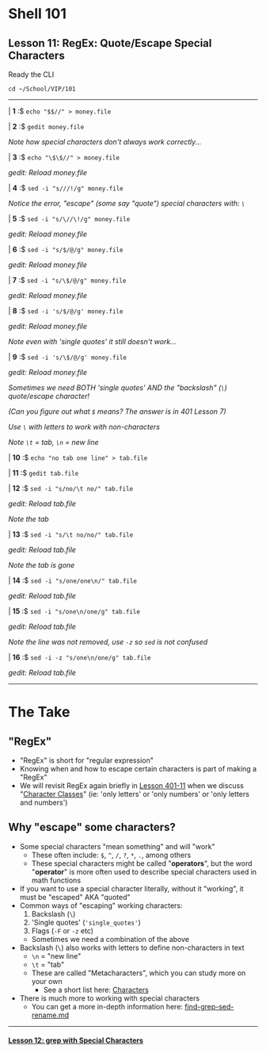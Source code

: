 # Shell 101
## Lesson 11: RegEx: Quote/Escape Special Characters

Ready the CLI

`cd ~/School/VIP/101`

___

| **1** :$ `echo "$$//" > money.file`

| **2** :$ `gedit money.file`

*Note how special characters don't always work correctly...*

| **3** :$ `echo "\$\$//" > money.file`

*gedit: Reload money.file*

| **4** :$ `sed -i "s///!/g" money.file`

*Notice the error, "escape" (some say "quote") special characters with: `\`*

| **5** :$ `sed -i "s/\//\!/g" money.file`

*gedit: Reload money.file*

| **6** :$ `sed -i "s/$/@/g" money.file`

*gedit: Reload money.file*

| **7** :$ `sed -i "s/\$/@/g" money.file`

*gedit: Reload money.file*

| **8** :$ `sed -i 's/$/@/g' money.file`

*gedit: Reload money.file*

*Note even with 'single quotes' it still doesn't work...*

| **9** :$ `sed -i 's/\$/@/g' money.file`

*gedit: Reload money.file*

*Sometimes we need BOTH 'single quotes' AND the "backslash" (`\`) quote/escape character!*

*(Can you figure out what `$` means? The answer is in 401 Lesson 7)*

*Use `\` with letters to work with non-characters*

*Note `\t` = tab, `\n` = new line*

| **10** :$ `echo "no tab one line" > tab.file`

| **11** :$ `gedit tab.file`

| **12** :$ `sed -i "s/no/\t no/" tab.file`

*gedit: Reload tab.file*

*Note the tab*

| **13** :$ `sed -i "s/\t no/no/" tab.file`

*gedit: Reload tab.file*

*Note the tab is gone*

| **14** :$ `sed -i "s/one/one\n/" tab.file`

*gedit: Reload tab.file*

| **15** :$ `sed -i "s/one\n/one/g" tab.file`

*gedit: Reload tab.file*

*Note the line was not removed, use `-z` so `sed` is not confused*

| **16** :$ `sed -i -z "s/one\n/one/g" tab.file`

*gedit: Reload tab.file*

___

# The Take

## "RegEx"
- "RegEx" is short for "regular expression"
- Knowing when and how to escape certain characters is part of making a "RegEx"
- We will revisit RegEx again briefly in [Lesson 401-11](https://github.com/inkVerb/vip/blob/master/401-shell/Lesson-11.md) when we discuss "[Character Classes](https://github.com/inkVerb/vip/blob/master/Cheat-Sheets/Characters.md#Classes)" (ie: 'only letters' or 'only numbers' or 'only letters and numbers')

## Why "escape" some characters?
- Some special characters "mean something" and will "work"
  - These often include: `$`, `^`, `/`, `?`, `*`, `.`, among others
  - These special characters might be called "**operators**", but the word "**operator**" is more often used to describe special characters used in math functions
- If you want to use a special character literally, without it "working", it must be "escaped" AKA "quoted"
- Common ways of "escaping" working characters:
  1. Backslash (`\`)
  2. 'Single quotes' (`'single_quotes'`)
  3. Flags (`-F` or `-z` etc)
  - Sometimes we need a combination of the above
- Backslash (`\`) also works with letters to define non-characters in text
  - `\n` = "new line"
  - `\t` = "tab"
  - These are called "Metacharacters", which you can study more on your own
    - See a short list here: [Characters](https://github.com/inkVerb/vip/blob/master/Cheat-Sheets/Characters.md#RegEx-Metacharacters)
- There is much more to working with special characters
  - You can get a more in-depth information here: [find-grep-sed-rename.md](https://github.com/inkVerb/VIP/blob/master/Cheat-Sheets/find-grep-sed-rename.md)

___

#### [Lesson 12: grep with Special Characters](https://github.com/inkVerb/vip/blob/master/101-shell/Lesson-12.md)
